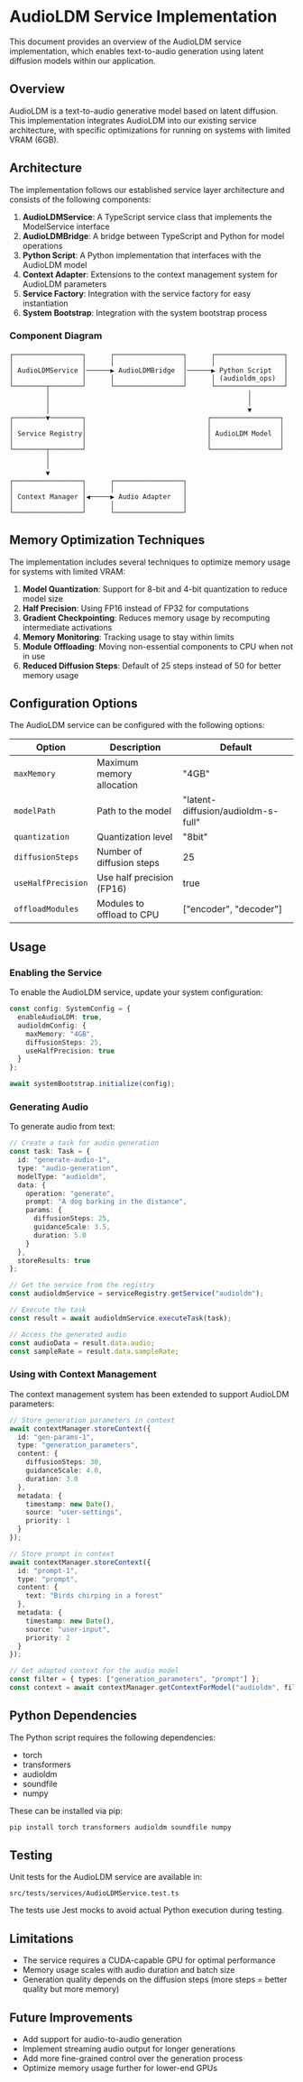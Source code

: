 # AudioLDM Service Implementation

This document provides an overview of the AudioLDM service implementation, which enables text-to-audio generation using latent diffusion models within our application.

## Overview

AudioLDM is a text-to-audio generative model based on latent diffusion. This implementation integrates AudioLDM into our existing service architecture, with specific optimizations for running on systems with limited VRAM (6GB).

## Architecture

The implementation follows our established service layer architecture and consists of the following components:

1. **AudioLDMService**: A TypeScript service class that implements the ModelService interface
2. **AudioLDMBridge**: A bridge between TypeScript and Python for model operations
3. **Python Script**: A Python implementation that interfaces with the AudioLDM model
4. **Context Adapter**: Extensions to the context management system for AudioLDM parameters
5. **Service Factory**: Integration with the service factory for easy instantiation
6. **System Bootstrap**: Integration with the system bootstrap process

### Component Diagram

```
┌─────────────────┐      ┌─────────────────┐      ┌─────────────────┐
│                 │      │                 │      │                 │
│ AudioLDMService │──────▶ AudioLDMBridge  │──────▶ Python Script   │
│                 │      │                 │      │ (audioldm_ops)  │
└────────┬────────┘      └─────────────────┘      └─────────────────┘
         │                                                 │
         │                                                 │
         │                                                 ▼
┌────────▼────────┐                              ┌─────────────────┐
│                 │                              │                 │
│ Service Registry│                              │ AudioLDM Model  │
│                 │                              │                 │
└────────┬────────┘                              └─────────────────┘
         │
         │
         ▼
┌─────────────────┐      ┌─────────────────┐
│                 │      │                 │
│ Context Manager │◀─────▶ Audio Adapter   │
│                 │      │                 │
└─────────────────┘      └─────────────────┘
```

## Memory Optimization Techniques

The implementation includes several techniques to optimize memory usage for systems with limited VRAM:

1. **Model Quantization**: Support for 8-bit and 4-bit quantization to reduce model size
2. **Half Precision**: Using FP16 instead of FP32 for computations
3. **Gradient Checkpointing**: Reduces memory usage by recomputing intermediate activations
4. **Memory Monitoring**: Tracking usage to stay within limits
5. **Module Offloading**: Moving non-essential components to CPU when not in use
6. **Reduced Diffusion Steps**: Default of 25 steps instead of 50 for better memory usage

## Configuration Options

The AudioLDM service can be configured with the following options:

| Option | Description | Default |
|--------|-------------|---------|
| `maxMemory` | Maximum memory allocation | "4GB" |
| `modelPath` | Path to the model | "latent-diffusion/audioldm-s-full" |
| `quantization` | Quantization level | "8bit" |
| `diffusionSteps` | Number of diffusion steps | 25 |
| `useHalfPrecision` | Use half precision (FP16) | true |
| `offloadModules` | Modules to offload to CPU | ["encoder", "decoder"] |

## Usage

### Enabling the Service

To enable the AudioLDM service, update your system configuration:

```typescript
const config: SystemConfig = {
  enableAudioLDM: true,
  audioldmConfig: {
    maxMemory: "4GB",
    diffusionSteps: 25,
    useHalfPrecision: true
  }
};

await systemBootstrap.initialize(config);
```

### Generating Audio

To generate audio from text:

```typescript
// Create a task for audio generation
const task: Task = {
  id: "generate-audio-1",
  type: "audio-generation",
  modelType: "audioldm",
  data: {
    operation: "generate",
    prompt: "A dog barking in the distance",
    params: {
      diffusionSteps: 25,
      guidanceScale: 3.5,
      duration: 5.0
    }
  },
  storeResults: true
};

// Get the service from the registry
const audioldmService = serviceRegistry.getService("audioldm");

// Execute the task
const result = await audioldmService.executeTask(task);

// Access the generated audio
const audioData = result.data.audio;
const sampleRate = result.data.sampleRate;
```

### Using with Context Management

The context management system has been extended to support AudioLDM parameters:

```typescript
// Store generation parameters in context
await contextManager.storeContext({
  id: "gen-params-1",
  type: "generation_parameters",
  content: {
    diffusionSteps: 30,
    guidanceScale: 4.0,
    duration: 3.0
  },
  metadata: {
    timestamp: new Date(),
    source: "user-settings",
    priority: 1
  }
});

// Store prompt in context
await contextManager.storeContext({
  id: "prompt-1",
  type: "prompt",
  content: {
    text: "Birds chirping in a forest"
  },
  metadata: {
    timestamp: new Date(),
    source: "user-input",
    priority: 2
  }
});

// Get adapted context for the audio model
const filter = { types: ["generation_parameters", "prompt"] };
const context = await contextManager.getContextForModel("audioldm", filter);
```

## Python Dependencies

The Python script requires the following dependencies:

- torch
- transformers
- audioldm
- soundfile
- numpy

These can be installed via pip:

```bash
pip install torch transformers audioldm soundfile numpy
```

## Testing

Unit tests for the AudioLDM service are available in:

```
src/tests/services/AudioLDMService.test.ts
```

The tests use Jest mocks to avoid actual Python execution during testing.

## Limitations

- The service requires a CUDA-capable GPU for optimal performance
- Memory usage scales with audio duration and batch size
- Generation quality depends on the diffusion steps (more steps = better quality but more memory)

## Future Improvements

- Add support for audio-to-audio generation
- Implement streaming audio output for longer generations
- Add more fine-grained control over the generation process
- Optimize memory usage further for lower-end GPUs
